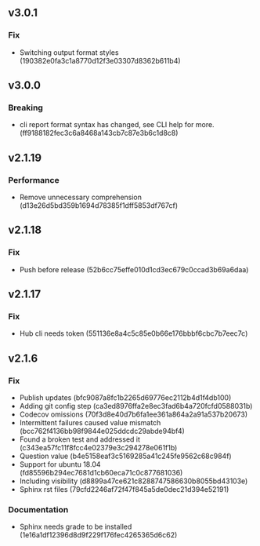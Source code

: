##  v3.0.1

### Fix
* Switching output format styles (190382e0fa3c1a8770d12f3e03307d8362b611b4)

##  v3.0.0

### Breaking
* cli report format syntax has changed, see CLI help for more.  (ff9188182fec3c6a8468a143cb7c87e3b6c1d8c8)

##  v2.1.19

### Performance
* Remove unnecessary comprehension (d13e26d5bd359b1694d78385f1dff5853df767cf)

##  v2.1.18

### Fix
* Push before release (52b6cc75effe010d1cd3ec679c0ccad3b69a6daa)

##  v2.1.17

### Fix
* Hub cli needs token (551136e8a4c5c85e0b66e176bbbf6cbc7b7eec7c)

## v2.1.6

### Fix
* Publish updates (bfc9087a8fc1b2265d69776ec2112b4d1f4db100)
* Adding git config step (ca3ed8976ffa2e8ec3fad6b4a720fcfd0588031b)
* Codecov omissions (70f3d8e40d7b6fa1ee361a864a2a91a537b20673)
* Intermittent failures caused value mismatch (bcc762f4136bb98f9844e025ddcdc29abde94bf4)
* Found a broken test and addressed it (c343ea57fc11f8fcc4e02379e3c294278e061f1b)
* Question value (b4e5158eaf3c5169285a41c245fe9562c68c984f)
* Support for ubuntu 18.04 (fd85596b294ec7681d1cb60eca71c0c877681036)
* Including visibility (d8899a47ce621c8288747586630b8055bd43103e)
* Sphinx rst files (79cfd2246af72f47f845a5de0dec21d394e52191)

### Documentation
* Sphinx needs grade to be installed (1e16a1df12396d8d9f229f176fec4265365d6c62)
